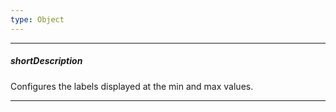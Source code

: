 ```yaml
---
type: Object
---
```

---
##### shortDescription
Configures the labels displayed at the min and max values.

---
